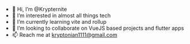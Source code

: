- 👋 Hi, I’m @Krypternite
- 👀 I’m interested in almost all things tech
- 🌱 I’m currently learning vite and rollup
- 💞️ I’m looking to collaborate on VueJS based projects and flutter apps
- 📫 Reach me at kryptonian1111@gmail.com

<!---
Krypternite/Krypternite is a ✨ special ✨ repository because its `README.md` (this file) appears on your GitHub profile.
You can click the Preview link to take a look at your changes.
--->
